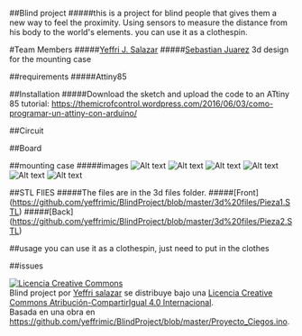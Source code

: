 ﻿
##Blind project
#####this is a project for blind people that gives them a new way to feel the proximity. Using sensors to measure the distance from his body to the world's elements. you can use it as a clothespin.

#Team Members
#####[Yeffri J. Salazar](yeffrimic)
#####[Sebastian Juarez](https://jucamake.wordpress.com) 3d design for the mounting case

##requirements
#####Attiny85


##Installation
#####Download the sketch and upload the code to an ATtiny 85
tutorial: https://themicrofcontrol.wordpress.com/2016/06/03/como-programar-un-attiny-con-arduino/


##Circuit


##Board


##mounting case
#####images
![Alt text](/images/case/1.jpg?raw=true "Optional Title")
![Alt text](/images/case/2.jpg?raw=true "Optional Title")
![Alt text](/images/case/3.jpg?raw=true "Optional Title")
![Alt text](/images/case/4.jpg?raw=true "Optional Title")
![Alt text](/images/case/5.jpg?raw=true "Optional Title")
![Alt text](/images/case/6.jpg?raw=true "Optional Title")

##STL FIlES
#####The files are in the 3d files folder.
#####[Front] (https://github.com/yeffrimic/BlindProject/blob/master/3d%20files/Pieza1.STL)
#####[Back] (https://github.com/yeffrimic/BlindProject/blob/master/3d%20files/Pieza2.STL)

##usage
you can use it as a clothespin, just need to put in the clothes
 
##issues




<a rel="license" href="http://creativecommons.org/licenses/by-sa/4.0/"><img alt="Licencia Creative Commons" style="border-width:0" src="https://i.creativecommons.org/l/by-sa/4.0/88x31.png" /></a><br /><span xmlns:dct="http://purl.org/dc/terms/" property="dct:title">Blind project</span> por <a xmlns:cc="http://creativecommons.org/ns#" href="https://github.com/yeffrimic/BlindProject" property="cc:attributionName" rel="cc:attributionURL">Yeffri salazar</a> se distribuye bajo una <a rel="license" href="http://creativecommons.org/licenses/by-sa/4.0/">Licencia Creative Commons Atribución-CompartirIgual 4.0 Internacional</a>.<br />Basada en una obra en <a xmlns:dct="http://purl.org/dc/terms/" href="https://github.com/yeffrimic/BlindProject/blob/master/Proyecto_Ciegos.ino" rel="dct:source">https://github.com/yeffrimic/BlindProject/blob/master/Proyecto_Ciegos.ino</a>.
